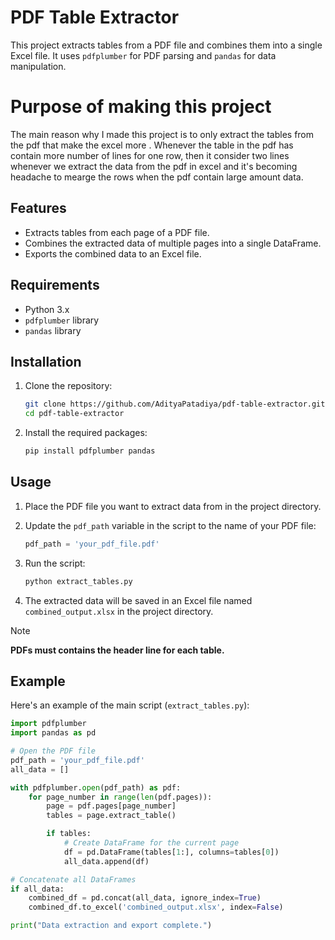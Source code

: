 # PDF Table Extractor

This project extracts tables from a PDF file and combines them into a single Excel file. It uses `pdfplumber` for PDF parsing and `pandas` for data manipulation.

# Purpose of making this project
The main reason why I made this project is to only extract the tables from the pdf that make the excel more .
Whenever the table in the pdf has contain more number of lines for one row, then it consider two lines whenever we extract the data from the pdf in excel and it's becoming headache to mearge the rows when the pdf contain large amount data.

## Features

- Extracts tables from each page of a PDF file.
- Combines the extracted data of multiple pages into a single DataFrame.
- Exports the combined data to an Excel file.

## Requirements

- Python 3.x
- `pdfplumber` library
- `pandas` library

## Installation

1. Clone the repository:
    ```bash
    git clone https://github.com/AdityaPatadiya/pdf-table-extractor.git
    cd pdf-table-extractor
    ```

2. Install the required packages:
    ```bash
    pip install pdfplumber pandas
    ```

## Usage

1. Place the PDF file you want to extract data from in the project directory.

2. Update the `pdf_path` variable in the script to the name of your PDF file:
    ```python
    pdf_path = 'your_pdf_file.pdf'
    ```

3. Run the script:
    ```bash
    python extract_tables.py
    ```

4. The extracted data will be saved in an Excel file named `combined_output.xlsx` in the project directory.

> [!NOTE]
> **PDFs must contains the header line for each table.**

## Example

Here's an example of the main script (`extract_tables.py`):

```python
import pdfplumber
import pandas as pd

# Open the PDF file
pdf_path = 'your_pdf_file.pdf'
all_data = []

with pdfplumber.open(pdf_path) as pdf:
    for page_number in range(len(pdf.pages)):
        page = pdf.pages[page_number]
        tables = page.extract_table()

        if tables:
            # Create DataFrame for the current page
            df = pd.DataFrame(tables[1:], columns=tables[0])
            all_data.append(df)

# Concatenate all DataFrames
if all_data:
    combined_df = pd.concat(all_data, ignore_index=True)
    combined_df.to_excel('combined_output.xlsx', index=False)

print("Data extraction and export complete.")
